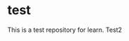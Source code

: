 # test
This is a test repository for learn.
Test2
<!--stackedit_data:
eyJoaXN0b3J5IjpbNTEzMjc0NDg3XX0=
-->